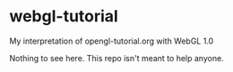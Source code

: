 # webgl-tutorial
My interpretation of opengl-tutorial.org with WebGL 1.0

Nothing to see here. This repo isn't meant to help anyone.
